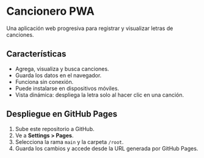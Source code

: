 # Cancionero PWA

Una aplicación web progresiva para registrar y visualizar letras de canciones.

## Características

- Agrega, visualiza y busca canciones.
- Guarda los datos en el navegador.
- Funciona sin conexión.
- Puede instalarse en dispositivos móviles.
- Vista dinámica: despliega la letra solo al hacer clic en una canción.

## Despliegue en GitHub Pages

1. Sube este repositorio a GitHub.
2. Ve a **Settings > Pages**.
3. Selecciona la rama `main` y la carpeta `/root`.
4. Guarda los cambios y accede desde la URL generada por GitHub Pages.

